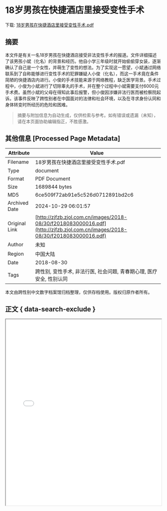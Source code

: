 # 18岁男孩在快捷酒店里接受变性手术

<!-- tcd_download_link -->
下载: <a href="../18岁男孩在快捷酒店里接受变性手术.pdf" download>18岁男孩在快捷酒店里接受变性手术.pdf</a>
<!-- tcd_download_link_end -->

## 摘要

<!-- tcd_abstract -->
本文件是有关一名18岁男孩在快捷酒店接受非法变性手术的报道。文件详细描述了该男孩小斌（化名）的背景和经历。他自小学三年级时就开始偷偷穿女装，逐渐确认了自己是一个女性，并萌生了变性的想法。为了实现这一愿望，小斌通过网络联系到了自称能够进行变性手术的犯罪嫌疑人小俊（化名），而这一手术竟在条件简陋的快捷酒店内进行。小俊的手术技能来源于网络教程，缺乏医学背景。手术过程中，小俊为小斌进行了切除睾丸的手术，并在整个过程中小斌需要支付6000元手术费。虽然小斌的父母在得知此事后报警，但小俊因涉嫌非法行医而被检察院起诉。该事件反映了跨性别者在中国面对的法律和社会环境，以及在寻求身份认同和身体转变时所经历的危险和困难。

<!-- tcd_abstract_end -->

> 摘要与附加信息为自动生成，仅供检索与参考。如有错误或遗漏（未知），请在本页面协助编辑指正，不胜感激。

## 其他信息 [Processed Page Metadata]

| Attribute       | Value                                  |
|-----------------|----------------------------------------|
| Filename        | 18岁男孩在快捷酒店里接受变性手术.pdf                             |
| Type            | document                                 |
| Format          | PDF Document                               |
| Size            | 1689844 bytes                           |
| MD5             | 6ce509f72ab91e5c526d0712891bd2c6                                  |
| Archived Date   | 2024-10-29 06:01:57                             |
| Original Link   | [http://zjfzb.zjol.com.cn/images/2018-08/30/f2018083000016.pdf](http://zjfzb.zjol.com.cn/images/2018-08/30/f2018083000016.pdf)                         |
| Author          | 未知                               |
| Region          | 中国大陆                               |
| Date            | 2018-08-30                                 |
| Tags            | 跨性别, 变性手术, 非法行医, 社会问题, 青春期心理, 医疗安全, 性别认同                                 |

本文由跨性别中文数字档案馆归档整理，仅供存档使用。版权归原作者所有。


## 正文 { data-search-exclude }

<!-- tcd_main_text -->
<iframe src="../18岁男孩在快捷酒店里接受变性手术.pdf" width="100%" height="600px">
    <p>无法显示PDF，请下载查看。</p>
</iframe>
<!-- tcd_main_text_end -->


